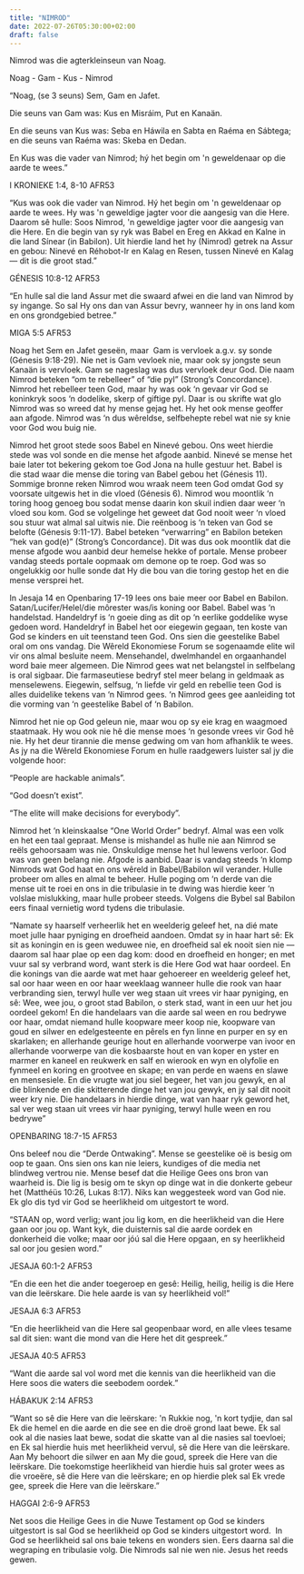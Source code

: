 ```yaml
---
title: "NIMROD"
date: 2022-07-26T05:30:00+02:00
draft: false
---
```

<html>
 <head></head>
 <body>
  <p>Nimrod was die agterkleinseun van Noag.</p>
  <p>Noag - Gam - Kus - Nimrod</p>
  <p>“Noag, (se 3 seuns) Sem, Gam en Jafet.&nbsp;</p>
  <p>Die seuns van Gam was: Kus en Misráim, Put en Kanaän.&nbsp;</p>
  <p>En die seuns van Kus was: Seba en Háwila en Sabta en Raéma en Sábtega; en die seuns van Raéma was: Skeba en Dedan.&nbsp;</p>
  <p>En Kus was die vader van Nimrod; hý het begin om 'n geweldenaar op die aarde te wees.”</p>
  <p>‭‭I KRONIEKE‬ ‭1:4, 8-10‬ ‭AFR53‬‬</p>
  <p>“Kus was ook die vader van Nimrod. Hý het begin om 'n geweldenaar op aarde te wees. Hy was 'n geweldige jagter voor die aangesig van die Here. Daarom sê hulle: Soos Nimrod, 'n geweldige jagter voor die aangesig van die Here. En die begin van sy ryk was Babel en Ereg en Akkad en Kalne in die land Sínear (in Babilon). Uit hierdie land het hy (Nimrod) getrek na Assur en gebou: Ninevé en Réhobot-Ir en Kalag en Resen, tussen Ninevé en Kalag — dit is die groot stad.”</p>
  <p>‭‭GÉNESIS‬ ‭10:8-12‬ ‭AFR53‬‬</p>
  <p>“En hulle sal die land Assur met die swaard afwei en die land van Nimrod by sy ingange. So sal Hy ons dan van Assur bevry, wanneer hy in ons land kom en ons grondgebied betree.”</p>
  <p>‭‭MIGA‬ ‭5:5‬ ‭AFR53‬‬</p>
  <p>Noag het Sem en Jafet geseën, maar &nbsp;Gam is vervloek a.g.v. sy sonde (Génesis 9:18-29). Nie net is Gam vevloek nie, maar ook sy jongste seun Kanaän is vervloek. Gam se nageslag was dus vervloek deur God. Die naam Nimrod beteken “om te rebelleer” of “die pyl” (Strong’s Concordance). Nimrod het rebelleer teen God, maar hy was ook ‘n gevaar vir God se koninkryk soos ‘n dodelike, skerp of giftige pyl. Daar is ou skrifte wat glo Nimrod was so wreed dat hy mense gejag het. Hy het ook mense geoffer aan afgode. Nimrod was ‘n dus wêreldse, selfbehepte rebel wat nie sy knie voor God wou buig nie.&nbsp;</p>
  <p>Nimrod het groot stede soos Babel en Ninevé gebou. Ons weet hierdie stede was vol sonde en die mense het afgode aanbid. Ninevé se mense het baie later tot bekering gekom toe God Jona na hulle gestuur het. Babel is die stad waar die mense die toring van Babel gebou het (Génesis 11). Sommige bronne reken Nimrod wou wraak neem teen God omdat God sy voorsate uitgewis het in die vloed (Génesis 6). Nimrod wou moontlik ‘n toring hoog genoeg bou sodat mense daarin kon skuil indien daar weer ‘n vloed sou kom. God se volgelinge het geweet dat God nooit weer ‘n vloed sou stuur wat almal sal uitwis nie. Die reënboog is ‘n teken van God se belofte (Génesis <span style="color:currentcolor;">9:11-17</span>). Babel beteken “verwarring” en Babilon beteken “hek van god(e)” (Strong’s Concordance). Dit was dus ook moontlik dat die mense afgode wou aanbid deur hemelse hekke of portale. Mense probeer vandag steeds portale oopmaak om demone op te roep. God was so ongelukkig oor hulle sonde dat Hy die bou van die toring gestop het en die mense versprei het.&nbsp;</p>
  <p>In Jesaja 14 en Openbaring 17-19 lees ons baie meer oor Babel en Babilon. Satan/Lucifer/Helel/die môrester was/is koning oor Babel. Babel was ‘n handelstad. Handeldryf is ‘n goeie ding as dit op ‘n eerlike goddelike wyse gedoen word. Handeldryf in Babel het oor eiegewin gegaan, ten koste van God se kinders en uit teenstand teen God. Ons sien die geestelike Babel oral om ons vandag. Die Wêreld Ekonomiese Forum se sogenaamde elite wil vir ons almal besluite neem. Mensehandel, dwelmhandel en orgaanhandel word baie meer algemeen. Die Nimrod gees wat net belangstel in selfbelang is oral sigbaar. Die farmaseutiese bedryf stel meer belang in geldmaak as menselewens. Eiegewin, selfsug, ‘n liefde vir geld en rebellie teen God is alles duidelike tekens van ‘n Nimrod gees. ‘n Nimrod gees gee aanleiding tot die vorming van ‘n geestelike Babel of ‘n Babilon.&nbsp;</p>
  <p>Nimrod het nie op God geleun nie, maar wou op sy eie krag en waagmoed staatmaak. Hy wou ook nie hê die mense moes ‘n gesonde vrees vir God hê nie. Hy het deur tirannie die mense gedwing om van hom afhanklik te wees. As jy na die Wêreld Ekonomiese Forum en hulle raadgewers luister sal jy die volgende hoor:</p>
  <p>“People are hackable animals”.</p>
  <p>“God doesn’t exist”.</p>
  <p>“The elite will make decisions for everybody”.</p>
  <p>Nimrod het ‘n kleinskaalse “One World Order” bedryf. Almal was een volk en het een taal gepraat. Mense is mishandel as hulle nie aan Nimrod se reëls gehoorsaam was nie. Onskuldige mense het hul lewens verloor. God was van geen belang nie. Afgode is aanbid. Daar is vandag steeds ‘n klomp Nimrods wat God haat en ons wêreld in Babel/Babilon wil verander. Hulle probeer om alles en almal te beheer. Hulle poging om ‘n derde van die mense uit te roei en ons in die tribulasie in te dwing was hierdie keer ‘n volslae mislukking, maar hulle probeer steeds. Volgens die Bybel sal Babilon eers finaal vernietig word tydens die tribulasie.</p>
  <p>“Namate sy haarself verheerlik het en weelderig geleef het, na dié mate moet julle haar pyniging en droefheid aandoen. Omdat sy in haar hart sê: Ek sit as koningin en is geen weduwee nie, en droefheid sal ek nooit sien nie — daarom sal haar plae op een dag kom: dood en droefheid en honger; en met vuur sal sy verbrand word, want sterk is die Here God wat haar oordeel. En die konings van die aarde wat met haar gehoereer en weelderig geleef het, sal oor haar ween en oor haar weeklaag wanneer hulle die rook van haar verbranding sien, terwyl hulle ver weg staan uit vrees vir haar pyniging, en sê: Wee, wee jou, o groot stad Babilon, o sterk stad, want in een uur het jou oordeel gekom! En die handelaars van die aarde sal ween en rou bedrywe oor haar, omdat niemand hulle koopware meer koop nie, koopware van goud en silwer en edelgesteente en pêrels en fyn linne en purper en sy en skarlaken; en allerhande geurige hout en allerhande voorwerpe van ivoor en allerhande voorwerpe van die kosbaarste hout en van koper en yster en marmer en kaneel en reukwerk en salf en wierook en wyn en olyfolie en fynmeel en koring en grootvee en skape; en van perde en waens en slawe en mensesiele. En die vrugte wat jou siel begeer, het van jou gewyk, en al die blinkende en die skitterende dinge het van jou gewyk, en jy sal dit nooit weer kry nie. Die handelaars in hierdie dinge, wat van haar ryk geword het, sal ver weg staan uit vrees vir haar pyniging, terwyl hulle ween en rou bedrywe”</p>
  <p>‭‭OPENBARING‬ ‭18:7-15‬ ‭AFR53‬‬</p>
  <p>Ons beleef nou die “Derde Ontwaking”. Mense se geestelike oë is besig om oop te gaan. Ons sien ons kan nie leiers, kundiges of die media net blindweg vertrou nie. Mense besef dat die Heilige Gees ons bron van waarheid is. Die lig is besig om te skyn op dinge wat in die donkerte gebeur het (Matthéüs <span style="color:currentcolor;">10:26</span>, Lukas <span style="color:currentcolor;">8:17</span>). Niks kan weggesteek word van God nie. Ek glo dis tyd vir God se heerlikheid om uitgestort te word.&nbsp;</p>
  <p>“STAAN op, word verlig; want jou lig kom, en die heerlikheid van die Here gaan oor jou op. Want kyk, die duisternis sal die aarde oordek en donkerheid die volke; maar oor jóú sal die Here opgaan, en sy heerlikheid sal oor jou gesien word.”</p>
  <p>‭‭JESAJA‬ ‭60:1-2‬ ‭AFR53‬‬</p>
  <p>“En die een het die ander toegeroep en gesê: Heilig, heilig, heilig is die Here van die leërskare. Die hele aarde is van sy heerlikheid vol!”</p>
  <p>‭‭JESAJA‬ ‭6:3‬ ‭AFR53‬‬</p>
  <p>“En die heerlikheid van die Here sal geopenbaar word, en alle vlees tesame sal dit sien: want die mond van die Here het dit gespreek.”</p>
  <p>‭‭JESAJA‬ ‭40:5‬ ‭AFR53‬‬</p>
  <p>“Want die aarde sal vol word met die kennis van die heerlikheid van die Here soos die waters die seebodem oordek.”</p>
  <p>‭‭HÁBAKUK‬ ‭<span style="color:currentcolor;">2:14</span>‬ ‭AFR53‬‬</p>
  <p>“Want so sê die Here van die leërskare: 'n Rukkie nog, 'n kort tydjie, dan sal Ek die hemel en die aarde en die see en die droë grond laat bewe. Ek sal ook al die nasies laat bewe, sodat die skatte van al die nasies sal toevloei; en Ek sal hierdie huis met heerlikheid vervul, sê die Here van die leërskare. Aan My behoort die silwer en aan My die goud, spreek die Here van die leërskare. Die toekomstige heerlikheid van hierdie huis sal groter wees as die vroeëre, sê die Here van die leërskare; en op hierdie plek sal Ek vrede gee, spreek die Here van die leërskare.”</p>
  <p>‭‭HAGGAI‬ ‭2:6-9‬ ‭AFR53‬‬</p>
  <p>Net soos die Heilige Gees in die Nuwe Testament op God se kinders uitgestort is sal God se heerlikheid op God se kinders uitgestort word. &nbsp;In God se heerlikheid sal ons baie tekens en wonders sien. Eers daarna sal die wegraping en tribulasie volg. Die Nimrods sal nie wen nie. Jesus het reeds gewen.</p>
 </body>
</html>